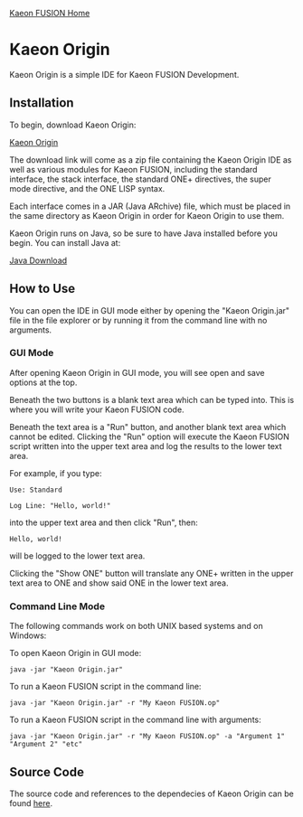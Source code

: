 [Kaeon FUSION Home](https://github.com/Gallery-of-Kaeon/Kaeon-FUSION/blob/master/README.md)

# Kaeon Origin

Kaeon Origin is a simple IDE for Kaeon FUSION Development.

## Installation

To begin, download Kaeon Origin:

[Kaeon Origin](https://github.com/Gallery-of-Kaeon/Kaeon-FUSION/raw/master/Kaeon%20FUSION/IDE/Application/Kaeon%20Origin.zip)

The download link will come as a zip file containing the Kaeon Origin IDE as well as various modules for Kaeon FUSION,
including the standard interface,
the stack interface,
the standard ONE+ directives,
the super mode directive,
and the ONE LISP syntax.

Each interface comes in a JAR (Java ARchive) file,
which must be placed in the same directory as Kaeon Origin in order for Kaeon Origin to use them.

Kaeon Origin runs on Java,
so be sure to have Java installed before you begin. You can install Java at:

[Java Download](https://www.java.com/en/download/)

## How to Use

You can open the IDE in GUI mode either by opening the "Kaeon Origin.jar" file in the file explorer or by running it from the command line with no arguments.

### GUI Mode

After opening Kaeon Origin in GUI mode, you will see open and save options at the top.

Beneath the two buttons is a blank text area which can be typed into.
This is where you will write your Kaeon FUSION code.

Beneath the text area is a "Run" button,
and another blank text area which cannot be edited.
Clicking the "Run" option will execute the Kaeon FUSION script written into the upper text area and log the results to the lower text area.

For example, if you type:

    Use: Standard
    
    Log Line: "Hello, world!"

into the upper text area and then click "Run", then:

    Hello, world!

will be logged to the lower text area.

Clicking the "Show ONE" button will translate any ONE+ written in the upper text area to ONE and show said ONE in the lower text area.

### Command Line Mode

The following commands work on both UNIX based systems and on Windows:

To open Kaeon Origin in GUI mode:

    java -jar "Kaeon Origin.jar"

To run a Kaeon FUSION script in the command line:

    java -jar "Kaeon Origin.jar" -r "My Kaeon FUSION.op"

To run a Kaeon FUSION script in the command line with arguments:

    java -jar "Kaeon Origin.jar" -r "My Kaeon FUSION.op" -a "Argument 1" "Argument 2" "etc"

## Source Code

The source code and references to the dependecies of Kaeon Origin can be found [here](https://github.com/Gallery-of-Kaeon/Kaeon-FUSION/tree/master/Kaeon%20FUSION/IDE/Source).